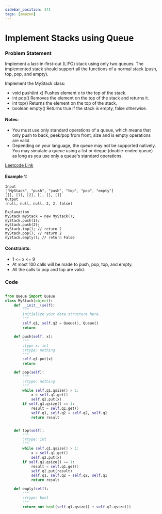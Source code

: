 ```yaml
---
sidebar_position: 141
tags: [amazon]
---
```


# Implement Stacks using Queue

### Problem Statement

Implement a last-in-first-out (LIFO) stack using only two queues. The implemented stack should support all the functions of a normal stack (push, top, pop, and empty).

Implement the MyStack class:

- void push(int x) Pushes element x to the top of the stack.
- int pop() Removes the element on the top of the stack and returns it.
- int top() Returns the element on the top of the stack.
- boolean empty() Returns true if the stack is empty, false otherwise.

#### Notes:

- You must use only standard operations of a queue, which means that only push to back, peek/pop from front, size and is empty operations are valid.
- Depending on your language, the queue may not be supported natively. You may simulate a queue using a list or deque (double-ended queue) as long as you use only a queue's standard operations.

[Leetcode Link](https://leetcode.com/problems/implement-stack-using-queues/)

#### Example 1:

```
Input
["MyStack", "push", "push", "top", "pop", "empty"]
[[], [1], [2], [], [], []]
Output
[null, null, null, 2, 2, false]

Explanation
MyStack myStack = new MyStack();
myStack.push(1);
myStack.push(2);
myStack.top(); // return 2
myStack.pop(); // return 2
myStack.empty(); // return False
```

#### Constraints:

- 1 <= x <= 9
- At most 100 calls will be made to push, pop, top, and empty.
- All the calls to pop and top are valid.

### Code

```python title="Python Code"

from Queue import Queue
class MyStack(object):
    def __init__(self):
        """
        initialize your data structure here.
        """
        self.q1, self.q2 = Queue(), Queue()
        return

    def push(self, x):
        """
        :type x: int
        :rtype: nothing
        """
        self.q1.put(x)
        return

    def pop(self):
        """
        :rtype: nothing
        """
        while self.q1.qsize() > 1:
            x = self.q1.get()
            self.q2.put(x)
        if self.q1.qsize() == 1:
            result = self.q1.get()
            self.q1, self.q2 = self.q2, self.q1
            return result


    def top(self):
        """
        :rtype: int
        """
        while self.q1.qsize() > 1:
            x = self.q1.get()
            self.q2.put(x)
        if self.q1.qsize() == 1:
            result = self.q1.get()
            self.q2.put(result)
            self.q1, self.q2 = self.q2, self.q1
            return result

    def empty(self):
        """
        :rtype: bool
        """
        return not bool(self.q1.qsize() + self.q2.qsize())
```

